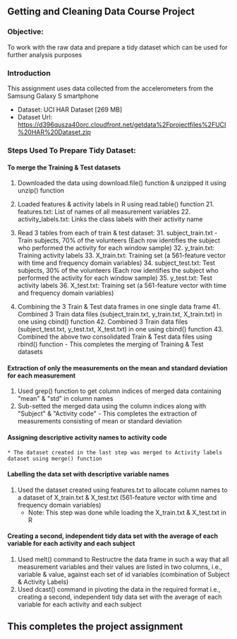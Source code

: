 
## Getting and Cleaning Data Course Project


### Objective: 
To work with the raw data and prepare a tidy dataset which can be used for further analysis purposes

### Introduction
This assignment uses data collected from the accelerometers from the Samsung Galaxy S smartphone

* Dataset: UCI HAR Dataset [269 MB]
* Dataset Url: https://d396qusza40orc.cloudfront.net/getdata%2Fprojectfiles%2FUCI%20HAR%20Dataset.zip

### Steps Used To Prepare Tidy Dataset:

#### To merge the Training & Test datasets

1. Downloaded the data using download.file() function & unzipped it using unzip() function

2. Loaded features & activity labels in R using read.table() function
	21. features.txt: List of names of all measurement variables
	22. activity_labels.txt: Links the class labels with their activity name

3. Read 3 tables from each of train & test dataset:
	31. subject_train.txt - Train subjects, 70% of the volunteers (Each row identifies the subject who performed the activity for each window sample)
	32. y_train.txt: Training activity labels
	33. X_train.txt: Training set (a 561-feature vector with time and frequency domain variables) 
	34. subject_test.txt: Test subjects, 30% of the volunteers (Each row identifies the subject who performed the activity for each window sample)
	35. y_test.txt: Test activity labels
	36. X_test.txt: Training set (a 561-feature vector with time and frequency domain variables)

4. Combining the 3 Train & Test data frames in one single data frame
	41. Combined 3 Train data files (subject_train.txt, y_train.txt, X_train.txt) in one using cbind() function
	42. Combined 3 Train data files (subject_test.txt, y_test.txt, X_test.txt) in one using cbind() function
	43. Combined the above two consolidated Train & Test data files using rbind() function - This completes the merging of Training & Test datasets

#### Extraction of only the measurements on the mean and standard deviation for each measurement

1. Used grep() function to get column indices of merged data containing "mean" & "std" in column names
2. Sub-setted the merged data using the column indices along with "Subject" & "Activity code" - This completes the extraction of measurements consisting of mean or standard deviation

#### Assigning descriptive activity names to activity code

	* The dataset created in the last step was merged to Activity labels dataset using merge() function

#### Labelling the data set with descriptive variable names

1. Used the dataset created using features.txt to allocate column names to a dataset of X_train.txt & X_test.txt (561-feature vector with time and frequency domain variables)
	*	Note: This step was done while loading the X_train.txt & X_test.txt in R

#### Creating a second, independent tidy data set with the average of each variable for each activity and each subject

1. Used melt() command to Restructre the data frame in such a way that all measurement variables and their values are listed in two columns, i.e., variable & value, against each set of id variables (combination of Subject & Activity Labels)
2. Used dcast() command in pivoting the data in the required format i.e., creating a second, independent tidy data set with the average of each variable for each activity and each subject

## This completes the project assignment
